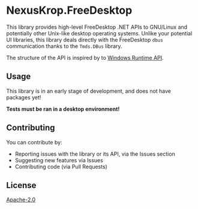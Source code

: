 # NexusKrop.FreeDesktop

This library provides high-level FreeDesktop .NET APIs to GNU/Linux and potentially other Unix-like desktop operating systems. Unlike your potential UI libraries, this library deals directly with the FreeDesktop `dbus` communication thanks to the `Tmds.DBus` library.

The structure of the API is inspired by to [Windows Runtime API](https://learn.microsoft.com/en-us/uwp/api/).

## Usage

This library is in an early stage of development, and does not have packages yet!

**Tests must be ran in a desktop environment!**

## Contributing

You can contribute by:

- Reporting issues with the library or its API, via the Issues section
- Suggesting new features via Issues
- Contributing code (via Pull Requests)

## License

[Apache-2.0](LICENSE)
